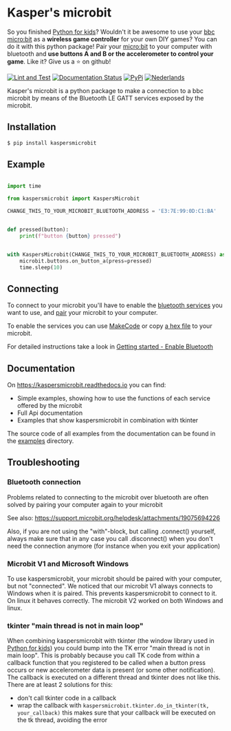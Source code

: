 # Kasper's microbit
So you finished [Python for kids](https://nostarch.com/pythonforkids)? Wouldn't it be awesome to use your
[bbc micro:bit](https://microbit.org/) as a **wireless game controller** for your own DIY games? You can do it with 
this python package! Pair your [micro:bit](https://microbit.org/) to your computer with bluetooth and **use buttons A 
and B or the accelerometer to control your game**. Like it? Give us a :star: on github!

[![Lint and Test](https://github.com/janickr/kaspersmicrobit/actions/workflows/lint_and_test.yml/badge.svg)](https://github.com/janickr/kaspersmicrobit/actions/workflows/lint_and_test.yml)
[![Documentation Status](https://readthedocs.org/projects/kaspersmicrobit/badge/?version=latest)](https://kaspersmicrobit.readthedocs.io/en/latest/?badge=latest) 
[![PyPi](https://img.shields.io/pypi/v/kaspersmicrobit)](https://pypi.org/project/kaspersmicrobit/)
[![Nederlands](https://img.shields.io/badge/vertaling-Nederlands-blue)](https://github.com/janickr/kaspersmicrobit/blob/main/README-nl.md)

Kasper's microbit is a python package to make a connection to a bbc microbit by means of the Bluetooth LE GATT services
exposed by the microbit.

## Installation
```bash
$ pip install kaspersmicrobit
```

## Example
```python

import time

from kaspersmicrobit import KaspersMicrobit

CHANGE_THIS_TO_YOUR_MICROBIT_BLUETOOTH_ADDRESS = 'E3:7E:99:0D:C1:BA'


def pressed(button):
    print(f"button {button} pressed")


with KaspersMicrobit(CHANGE_THIS_TO_YOUR_MICROBIT_BLUETOOTH_ADDRESS) as microbit:
    microbit.buttons.on_button_a(press=pressed)
    time.sleep(10)

```

## Connecting
To connect to your microbit you'll have to enable the [bluetooth services](https://kaspersmicrobit.readthedocs.io/en/stable/makecode-bluetooth/enable-bluetooth/) 
you want to use, and [pair](https://kaspersmicrobit.readthedocs.io/en/stable/bluetooth-pairing/windows/pairing-microbit-windows/) your microbit 
to your computer.  

To enable the services you can use [MakeCode](https://makecode.microbit.org) or copy
[a hex file](https://kaspersmicrobit.readthedocs.io/en/stable/makecode-bluetooth/enable-bluetooth/)
to your microbit.

For detailed instructions take a look in [Getting started - Enable Bluetooth](https://kaspersmicrobit.readthedocs.io/en/stable/makecode-bluetooth/enable-bluetooth/)

## Documentation
On https://kaspersmicrobit.readthedocs.io you can find:

 - Simple examples, showing how to use the functions of each service offered by the microbit 
 - Full Api documentation
 - Examples that show kaspersmicrobit in combination with tkinter 


The source code of all examples from the documentation can be found in the [examples](https://github.com/janickr/kaspersmicrobit/tree/main/examples) directory.


## Troubleshooting

### Bluetooth connection
Problems related to connecting to the microbit over bluetooth are often solved by pairing your computer again to your 
microbit

See also: https://support.microbit.org/helpdesk/attachments/19075694226

Also, if you are not using the "with"-block, but calling .connect() yourself, always make sure that in any case you 
call .disconnect() when you don't need the connection anymore (for instance when you exit your application)

### Microbit V1 and Microsoft Windows
To use kaspersmicrobit, your microbit should be paired with your computer, but not "connected". We noticed that 
our microbit V1 always connects to Windows when it is paired. This prevents kaspersmicrobit to connect to it. On linux 
it behaves correctly. The microbit V2 worked on both Windows and linux.

### tkinter "main thread is not in main loop"
When combining kaspersmicrobit with tkinter (the window library used in [Python for kids](https://nostarch.com/pythonforkids))
you could bump into the TK error "main thread is not in main loop". This is probably because you call TK code from 
within a callback function that you registered to be called when a button press occurs or new accelerometer data is 
present (or some other notification). The callback is executed on a different thread and tkinter does not like this. 
There are at least 2 solutions for this:

 - don't call tkinter code in a callback
 - wrap the callback with `kaspersmicrobit.tkinter.do_in_tkinter(tk, your_callback)` this makes sure that your callback 
   will be executed on the tk thread, avoiding the error
